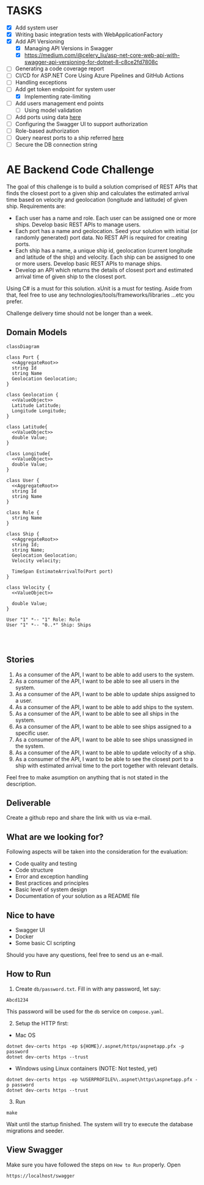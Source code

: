 # TASKS

- [x] Add system user
- [x] Writing basic integration tests with WebApplicationFactory
- [x] Add API Versioning
  - [x] Managing API Versions in Swagger
  - [x] https://medium.com/@celery_liu/asp-net-core-web-api-with-swagger-api-versioning-for-dotnet-8-c8ce2fd7808c
- [ ] Generating a code coverage report
- [ ] CI/CD for ASP.NET Core Using Azure Pipelines and GitHub Actions
- [ ] Handling exceptions
- [ ] Add get token endpoint for system user
  - [x] Implementing rate-limiting
- [ ] Add users management end points
  - [ ] Using model validation
- [ ] Add ports using data [here](https://github.com/marchah/sea-ports/blob/master/lib/ports.json)
- [ ] Configuring the Swagger UI to support authorization
- [ ] Role-based authorization
- [ ] Query nearest ports to a ship referred [here](https://learn.microsoft.com/en-us/ef/core/modeling/spatial)
- [ ] Secure the DB connection string

# AE Backend Code Challenge

The goal of this challenge is to build a solution comprised of REST APIs that finds the closest port to a given ship and calculates the estimated arrival time based on velocity and geolocation (longitude and latitude) of given ship. Requirements are:

- Each user has a name and role. Each user can be assigned one or more ships. Develop basic REST APIs to manage users.
- Each port has a name and geolocation. Seed your solution with initial (or randomly generated) port data. No REST API is required for creating ports.
- Each ship has a name, a unique ship id, geolocation (current longitude and latitude of the ship) and velocity. Each ship can be assigned to one or more users. Develop basic REST APIs to manage ships.
- Develop an API which returns the details of closest port and estimated arrival time of given ship to the closest port.

Using C# is a must for this solution. xUnit is a must for testing.
Aside from that, feel free to use any technologies/tools/frameworks/libraries ...etc you prefer.

Challenge delivery time should not be longer than a week.

## Domain Models

```mermaid
classDiagram

class Port {
  <<AggregateRoot>>
  string Id
  string Name
  Geolocation Geolocation;
}

class Geolocation {
  <<ValueObject>>
  Latitude Latitude;
  Longitude Longitude;
}

class Latitude{
  <<ValueObject>>
  double Value;
}

class Longitude{
  <<ValueObject>>
  double Value;
}

class User {
  <<AggregateRoot>>
  string Id
  string Name
}

class Role {
  string Name
}

class Ship {
  <<AggregateRoot>>
  string Id;
  string Name;
  Geolocation Geolocation;
  Velocity velocity;

  TimeSpan EstimateArrivalTo(Port port)
}

class Velocity {
  <<ValueObject>>

  double Value;
}

User "1" *-- "1" Role: Role
User "1" *-- "0..*" Ship: Ships




```

## Stories

1. As a consumer of the API, I want to be able to add users to the system.
2. As a consumer of the API, I want to be able to see all users in the system.
3. As a consumer of the API, I want to be able to update ships assigned to a user.
4. As a consumer of the API, I want to be able to add ships to the system.
5. As a consumer of the API, I want to be able to see all ships in the system.
6. As a consumer of the API, I want to be able to see ships assigned to a specific user.
7. As a consumer of the API, I want to be able to see ships unassigned in the system.
8. As a consumer of the API, I want to be able to update velocity of a ship.
9. As a consumer of the API, I want to be able to see the closest port to a ship with estimated arrival time to the port together with relevant details.

Feel free to make asumption on anything that is not stated in the description.

## Deliverable

Create a github repo and share the link with us via e-mail.

## What are we looking for?

Following aspects will be taken into the consideration for the evaluation:

- Code quality and testing
- Code structure
- Error and exception handling
- Best practices and principles
- Basic level of system design
- Documentation of your solution as a README file

## Nice to have

- Swagger UI
- Docker
- Some basic CI scripting

Should you have any questions, feel free to send us an e-mail.

## How to Run

1. Create `db/password.txt`. Fill in with any password, let say:

```
Abcd1234
```

This password will be used for the `db` service on `compose.yaml`.

2. Setup the HTTP first:

- Mac OS

```
dotnet dev-certs https -ep ${HOME}/.aspnet/https/aspnetapp.pfx -p password
dotnet dev-certs https --trust
```

- Windows using Linux containers (NOTE: Not tested, yet)

```
dotnet dev-certs https -ep %USERPROFILE%\.aspnet\https\aspnetapp.pfx -p password
dotnet dev-certs https --trust
```

3. Run

```
make
```

Wait until the startup finished. The system will try to execute the database migrations and seeder.

## View Swagger

Make sure you have followed the steps on `How to Run` properly. Open

```
https://localhost/swagger
```

